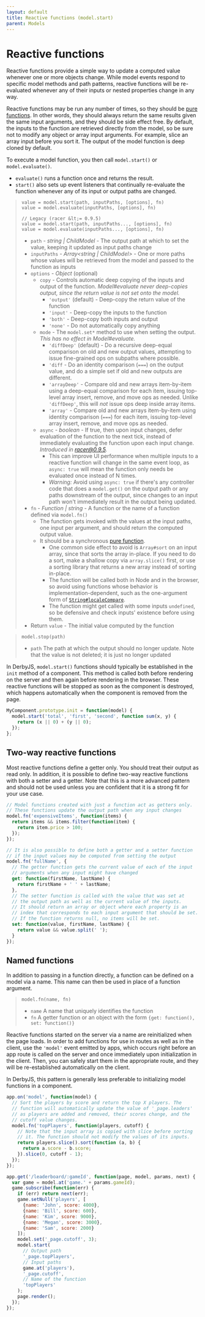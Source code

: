 ```yaml
---
layout: default
title: Reactive functions (model.start)
parent: Models
---
```


# Reactive functions

Reactive functions provide a simple way to update a computed value whenever one or more objects change. While model events respond to specific model methods and path patterns, reactive functions will be re-evaluated whenever any of their inputs or nested properties change in any way.

Reactive functions may be run any number of times, so they should be [pure functions](https://en.wikipedia.org/wiki/Pure_function). In other words, they should always return the same results given the same input arguments, and they should be side effect free. By default, the inputs to the function are retrieved directly from the model, so be sure not to modify any object or array input arguments. For example, slice an array input before you sort it. The output of the model function is deep cloned by default.

To execute a model function, you then call `model.start()` or `model.evaluate()`.
* `evaluate()` runs a function once and returns the result.
* `start()` also sets up event listeners that continually re-evaluate the
  function whenever any of its input or output paths are changed.

> ```
> value = model.start(path, inputPaths, [options], fn)
> value = model.evaluate(inputPaths, [options], fn)
> ```
> ```
> // Legacy (racer &lt;= 0.9.5)
> value = model.start(path, inputPaths..., [options], fn)
> value = model.evaluate(inputPaths..., [options], fn)
> ```
>
> * `path` - _string \| ChildModel_ - The output path at which to set the value,
>   keeping it updated as input paths change
> * `inputPaths` - _Array<string \| ChildModel>_ - One or more paths whose values
>   will be retrieved from the model and passed to the function as inputs
> * `options` - _Object_ (optional)
>   * `copy` - Controls automatic deep copying of the inputs and output of the
>     function. _Model#evaluate never deep-copies output, since the return
>     value is not set onto the model._
>     - `'output'` (default) - Deep-copy the return value of the function
>     - `'input'` - Deep-copy the inputs to the function
>     - `'both'` - Deep-copy both inputs and output
>     - `'none'` - Do not automatically copy anything
>   * `mode` - The `model.set*` method to use when setting the output. _This has
>     no effect in Model#evaluate._
>     - `'diffDeep'` (default) - Do a recursive deep-equal comparison on old
>       and new output values, attempting to issue fine-grained ops on subpaths
>       where possible.
>     - `'diff` - Do an identity comparison (`===`) on the output value, and do
>       a simple set if old and new outputs are different.
>     - `'arrayDeep'` - Compare old and new arrays item-by-item using a
>       deep-equal comparison for each item, issuing top-level array insert,
>       remove, and move ops as needed. Unlike `'diffDeep'`, this will _not_
>       issue ops deep inside array items.
>     - `'array'` - Compare old and new arrays item-by-item using identity
>       comparison (`===`) for each item, issuing top-level array insert,
>       remove, and move ops as needed.
>   * `async` - _boolean_ - If true, then upon input changes, defer evaluation
>     of the function to the next tick, instead of immediately evaluating the
>     function upon each input change. _Introduced in [racer@0.9.5](https://github.com/derbyjs/racer/releases/tag/v0.9.5)._
>     - This can improve UI performance when multiple inputs to a reactive
>       function will change in the same event loop, as `async: true` will
>       mean the function only needs be evaluated once instead of N times.
>     - _Warning:_ Avoid using `async: true` if there's any controller code
>       that does a `model.get()` on the output path or any paths downstream
>       of the output, since changes to an input path won't immediately result
>       in the output being updated.
> * `fn` - _Function \| string_ -  A function or the name of a function defined
>   via `model.fn()`
>   * The function gets invoked with the values at the input paths, one input
>     per argument, and should return the computed output value.
>   * It should be a synchronous [pure function](https://en.wikipedia.org/wiki/Pure_function).
>     - One common side effect to avoid is `Array#sort` on an input array, since
>       that sorts the array in-place. If you need to do a sort, make a shallow
>       copy via `array.slice()` first, or use a sorting library that returns a
>       new array instead of sorting in-place.
>     - The function will be called both in Node and in the browser, so avoid
>       using functions whose behavior is implementation-dependent, such as the
>       one-argument form of [`String#localeCompare`](https://developer.mozilla.org/en-US/docs/Web/JavaScript/Reference/Global_Objects/String/localeCompare).
>     - The function might get called with some inputs `undefined`, so be
>       defensive and check inputs' existence before using them.
> * Return `value` - The initial value computed by the function

> `model.stop(path)`
> * `path` The path at which the output should no longer update. Note that the value is not deleted; it is just no longer updated

In DerbyJS, `model.start()` functions should typically be established in the `init` method of a component. This method is called both before rendering on the server and then again before rendering in the browser. These reactive functions will be stopped as soon as the component is destroyed, which happens automatically when the component is removed from the page.

```js
MyComponent.prototype.init = function(model) {
  model.start('total', 'first', 'second', function sum(x, y) {
    return (x || 0) + (y || 0);
  });
};
```

## Two-way reactive functions

Most reactive functions define a getter only. You should treat their output as read only. In addition, it is possible to define two-way reactive functions with both a setter and a getter. Note that this is a more advanced pattern and should not be used unless you are confident that it is a strong fit for your use case.

```js
// Model functions created with just a function act as getters only.
// These functions update the output path when any input changes
model.fn('expensiveItems', function(items) {
  return items && items.filter(function(item) {
    return item.price > 100;
  });
});

// It is also possible to define both a getter and a setter function
// if the input values may be computed from setting the output
model.fn('fullName', {
  // The getter function gets the current value of each of the input
  // arguments when any input might have changed
  get: function(firstName, lastName) {
    return firstName + ' ' + lastName;
  },
  // The setter function is called with the value that was set at
  // the output path as well as the current value of the inputs.
  // It should return an array or object where each property is an
  // index that corresponds to each input argument that should be set.
  // If the function returns null, no items will be set.
  set: function(value, firstName, lastName) {
    return value && value.split(' ');
  }
});
```

## Named functions

In addition to passing in a function directly, a function can be defined on a model via a name. This name can then be used in place of a function argument.

> `model.fn(name, fn)`
> * `name` A name that uniquely identifies the function
> * `fn` A getter function or an object with the form `{get: function(), set: function()}`

Reactive functions started on the server via a name are reinitialized when the page loads. In order to add functions for use in routes as well as in the client, use the `'model'` event emitted by apps, which occurs right before an app route is called on the server and once immediately upon initialization in the client. Then, you can safely start them in the appropriate route, and they will be re-established automatically on the client.

In DerbyJS, this pattern is generally less preferable to initializing model functions in a component.

```js
app.on('model', function(model) {
  // Sort the players by score and return the top X players. The
  // function will automatically update the value of '_page.leaders'
  // as players are added and removed, their scores change, and the
  // cutoff value changes.
  model.fn('topPlayers', function(players, cutoff) {
    // Note that the input array is copied with slice before sorting
    // it. The function should not modify the values of its inputs.
    return players.slice().sort(function (a, b) {
      return a.score - b.score;
    }).slice(0, cutoff - 1);
  });
});

app.get('/leaderboard/:gameId', function(page, model, params, next) {
  var game = model.at('game.' + params.gameId);
  game.subscribe(function(err) {
    if (err) return next(err);
    game.setNull('players', [
      {name: 'John', score: 4000},
      {name: 'Bill', score: 600},
      {name: 'Kim', score: 9000},
      {name: 'Megan', score: 3000},
      {name: 'Sam', score: 2000}
    ]);
    model.set('_page.cutoff', 3);
    model.start(
      // Output path
      '_page.topPlayers',
      // Input paths
      game.at('players'),
      '_page.cutoff',
      // Name of the function
      'topPlayers'
    );
    page.render();
  });
});
```
